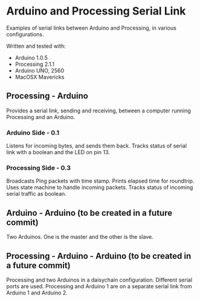 # Arduino and Processing Serial Link
Examples of serial links between Arduino and Processing, in various configurations.

Written and tested with:
* Arduino 1.0.5
* Processing 2.1.1
* Arduino UNO, 2560
* MacOSX Mavericks


## Processing - Arduino
Provides a serial link, sending and receiving, between a computer running Processing and an Arduino.

### Arduino Side - 0.1
Listens for incoming bytes, and sends them back. Tracks status of serial link with a boolean and the LED on pin 13.

### Processing Side - 0.3
Broadcasts Ping packets with time stamp. Prints elapsed time for roundtrip. Uses state machine to handle incoming packets. Tracks status of incoming serial traffic as boolean.


## Arduino - Arduino (to be created in a future commit)
Two Arduinos. One is the master and the other is the slave.


## Processing - Arduino - Arduino  (to be created in a future commit)
Processing and two Arduinos in a daisychain configuration. Different serial ports are used. Processing and Arduino 1 are on a separate serial link from Arduino 1 and Arduino 2.
